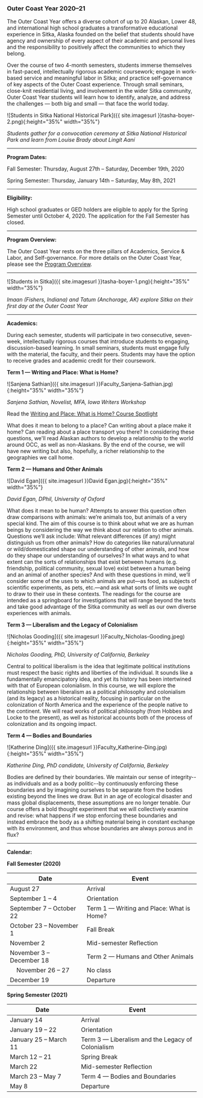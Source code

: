 ### Outer Coast Year 2020–21

The Outer Coast Year offers a diverse cohort of up to 20 Alaskan, Lower 48, and international high school graduates a transformative educational experience in Sitka, Alaska founded on the belief that students should have agency and ownership of every aspect of their academic and personal lives and the responsibility to positively affect the communities to which they belong.

Over the course of two 4-month semesters, students immerse themselves in fast-paced, intellectually rigorous academic coursework; engage in work-based service and meaningful labor in Sitka; and practice self-governance of key aspects of the Outer Coast experience. Through small seminars, close-knit residential living, and involvement in the wider Sitka community, Outer Coast Year students will learn how to identify, analyze, and address the challenges — both big and small — that face the world today.

<!-- This inserts the photo of students -->
![Students in Sitka National Historical Park]({{ site.imagesurl }}tasha-boyer-2.png){:height="35%" width="35%"}

_Students gather for a convocation ceremony at Sitka National Historical Park and learn from Louise Brady about Lingít Aaní_

***

<strong>Program Dates:</strong>

Fall Semester: Thursday, August 27th – Saturday, December 19th, 2020

Spring Semester: Thursday, January 14th – Saturday, May 8th, 2021

***

<strong>Eligibility:</strong>

High school graduates or GED holders are eligible to apply for the Spring Semester until October 4, 2020. The application for the Fall Semester has closed.

***

<strong>Program Overview:</strong>

The Outer Coast Year rests on the three pillars of Academics, Service & Labor, and Self-governance. For more details on the Outer Coast Year, please see the <a class="blue-text text-lighten-1" href="https://docs.google.com/document/d/1XniH45s2ML6hB-8IsiKOtQ00FPKloqC_js4NkeU41ZY/edit" target="_blank">Program Overview</a>.

***

<!-- This inserts the photo of students -->
![Students in Sitka]({{ site.imagesurl }}tasha-boyer-1.png){:height="35%" width="35%"}

_Imaan (Fishers, Indiana) and Tatum (Anchorage, AK) explore Sitka on their first day at the Outer Coast Year_

***

<strong>Academics:</strong>

During each semester, students will participate in two consecutive, seven-week, intellectually rigorous courses that introduce students to engaging, discussion-based learning. In small seminars, students must engage fully with the material, the faculty, and their peers. Students may have the option to receive grades and academic credit for their coursework.

<strong>Term 1 — Writing and Place: What is Home?</strong>

<!-- This inserts Sanjena’s headshot -->
![Sanjena Sathian]({{ site.imagesurl }}Faculty_Sanjena-Sathian.jpg){:height="35%" width="35%"}

_Sanjena Sathian, Novelist, MFA, Iowa Writers Workshop_

Read the [Writing and Place: What is Home? Course Spotlight](https://drive.google.com/file/d/1qnzIjyaPq7Rin5Pvsr_2iqnbbLerZsmG/view?usp=sharing)

What does it mean to belong to a place? Can writing about a place make it home? Can reading about a place transport you there? In considering these questions, we'll read Alaskan authors to develop a relationship to the world around OCC, as well as non-Alaskans. By the end of the course, we will have new writing but also, hopefully, a richer relationship to the geographies we call home.

<strong>Term 2 — Humans and Other Animals</strong>

<!-- This inserts the David’s headshot -->
![David Egan]({{ site.imagesurl }}David Egan.jpg){:height="35%" width="35%"}

_David Egan, DPhil, University of Oxford_

What does it mean to be human? Attempts to answer this question often draw comparisons with animals: we’re animals too, but animals of a very special kind. The aim of this course is to think about what we are as human beings by considering the way we think about our relation to other animals. Questions we’ll ask include: What relevant differences (if any) might distinguish us from other animals? How do categories like natural/unnatural or wild/domesticated shape our understanding of other animals, and how do they shape our understanding of ourselves? In what ways and to what extent can the sorts of relationships that exist between humans (e.g. friendship, political community, sexual love) exist between a human being and an animal of another species? And with these questions in mind, we’ll consider some of the uses to which animals are put—as food, as subjects of scientific experiments, as pets, etc.—and ask what sorts of limits we ought to draw to their use in these contexts. The readings for the course are intended as a springboard for investigations that will range beyond the texts and take good advantage of the Sitka community as well as our own diverse experiences with animals.

<strong>Term 3 — Liberalism and the Legacy of Colonialism</strong>

<!-- This inserts Nicholas’s headshot -->
![Nicholas Gooding]({{ site.imagesurl }}Faculty_Nicholas-Gooding.jpeg){:height="35%" width="35%"}

_Nicholas Gooding, PhD, University of California, Berkeley_

Central to political liberalism is the idea that legitimate political institutions must respect the basic rights and liberties of the individual. It sounds like a fundamentally emancipatory idea, and yet its history has been intertwined with that of European colonialism. In this course, we will explore the relationship between liberalism as a political philosophy and colonialism (and its legacy) as a historical reality, focusing in particular on the colonization of North America and the experience of the people native to the continent. We will read works of political philosophy (from Hobbes and Locke to the present), as well as historical accounts both of the process of colonization and its ongoing impact.

<strong>Term 4 — Bodies and Boundaries</strong>

<!-- This inserts Katherine’s headshot -->
![Katherine Ding]({{ site.imagesurl }}Faculty_Katherine-Ding.jpg){:height="35%" width="35%"}

_Katherine Ding, PhD candidate, University of California, Berkeley_

Bodies are defined by their boundaries. We maintain our sense of integrity--as individuals and as a body politic--by continuously enforcing these boundaries and by imagining ourselves to be separate from the bodies existing beyond the lines we draw. But in an age of ecological disaster and mass global displacements, these assumptions are no longer tenable. Our course offers a bold thought experiment that we will collectively examine and revise: what happens if we stop enforcing these boundaries and instead embrace the body as a shifting material being in constant exchange with its environment, and thus whose boundaries are always porous and in flux?

***

<strong>Calendar:</strong>

<strong>Fall Semester (2020)</strong>

| Date          | Event     |
| ------------- | ------------- |
| August 27 | Arrival  |
| September 1 – 4   | Orientation |
| September 7 – October 22  | Term 1 — Writing and Place: What is Home? |
| October 23 – November 1 | Fall Break |
| November 2  | Mid-semester Reflection  |
| November 3 – December 18  | Term 2 — Humans and Other Animals |
| &nbsp; &nbsp; November 26 – 27  | No class  |
| December 19  | Departure |

<strong>Spring Semester (2021)</strong>

| Date          | Event     |
| ------------- | ------------- |
| January 14 | Arrival  |
| January 19 – 22 | Orientation |
| January 25 – March 11 &nbsp; &nbsp; &nbsp; &nbsp; &nbsp; | Term 3 — Liberalism and the Legacy of Colonialism |
| March 12 – 21 | Spring Break |
| March 22 | Mid-semester Reflection  |
| March 23 – May 7 | Term 4 — Bodies and Boundaries |
| May 8 | Departure |
